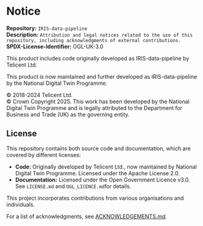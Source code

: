 # Notice  

**Repository:** `IRIS-data-pipeline`  
**Description:** `Attribution and legal notices related to the use of this repository, including acknowledgments of external contributions.`  
**SPDX-License-Identifier:** OGL-UK-3.0 

This product includes code originally developed as IRIS-data-pipeline 
by Telicent Ltd.

This product is now maintained and further developed as IRIS-data-pipeline
by the National Digital Twin Programme.

© 2018-2024 Telicent Ltd.  
© Crown Copyright 2025. This work has been developed by the National Digital Twin Programme and is legally attributed to the 
Department for Business and Trade (UK) as the governing entity.  

## License  
This repository contains both source code and documentation, which are covered by different licenses:  
- **Code:** Originally developed by Telicent Ltd., now maintained by National Digital Twin Programme. Licensed under the Apache License 2.0.  
- **Documentation:** Licensed under the Open Government Licence v3.0.  
See `LICENSE.md` and `OGL_LICENCE.md`for details. 

This project incorporates contributions from various organisations and individuals.  

For a list of acknowledgments, see [ACKNOWLEDGEMENTS.md](ACKNOWLEDGEMENTS.md).  

